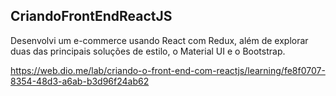 ## CriandoFrontEndReactJS

Desenvolvi um e-commerce usando React com Redux, além de explorar duas das principais soluções de estilo, o Material UI e o Bootstrap. 

https://web.dio.me/lab/criando-o-front-end-com-reactjs/learning/fe8f0707-8354-48d3-a6ab-b3d96f24ab62
